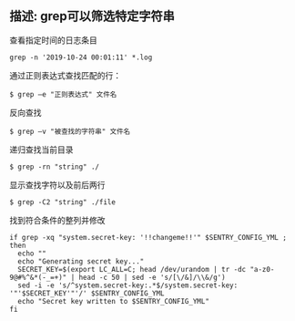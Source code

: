 

## 描述: grep可以筛选特定字符串


查看指定时间的日志条目
```shell
grep -n '2019-10-24 00:01:11' *.log
```

通过正则表达式查找匹配的行：
```shell
$ grep –e "正则表达式" 文件名
```

反向查找
```shell
$ grep –v "被查找的字符串" 文件名
```

递归查找当前目录
```shell
$ grep -rn "string" ./
```

显示查找字符以及前后两行
```shell
$ grep -C2 "string" ./file
```

找到符合条件的整列并修改
```shell
if grep -xq "system.secret-key: '!!changeme!!'" $SENTRY_CONFIG_YML ; then
  echo ""
  echo "Generating secret key..."
  SECRET_KEY=$(export LC_ALL=C; head /dev/urandom | tr -dc "a-z0-9@#%^&*(-_=+)" | head -c 50 | sed -e 's/[\/&]/\\&/g')
  sed -i -e 's/^system.secret-key:.*$/system.secret-key: '"'$SECRET_KEY'"'/' $SENTRY_CONFIG_YML
  echo "Secret key written to $SENTRY_CONFIG_YML"
fi
```


